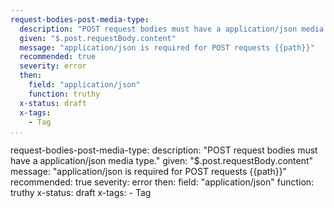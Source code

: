 ```yaml
--- 
request-bodies-post-media-type: 
  description: "POST request bodies must have a application/json media type."
  given: "$.post.requestBody.content"
  message: "application/json is required for POST requests {{path}}"
  recommended: true
  severity: error
  then: 
    field: "application/json"
    function: truthy
  x-status: draft
  x-tags:
    - Tag  
...
```

request-bodies-post-media-type: 
  description: "POST request bodies must have a application/json media type."
  given: "$.post.requestBody.content"
  message: "application/json is required for POST requests {{path}}"
  recommended: true
  severity: error
  then: 
    field: "application/json"
    function: truthy
  x-status: draft
  x-tags:
    - Tag 